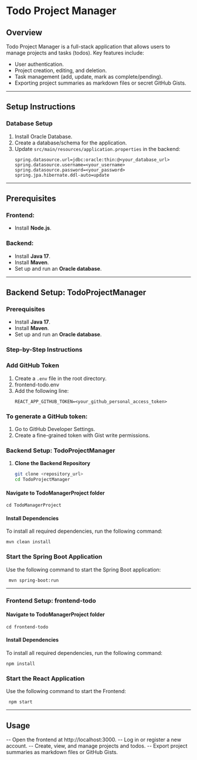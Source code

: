 # **Todo Project Manager**

## **Overview**
Todo Project Manager is a full-stack application that allows users to manage projects and tasks (todos). Key features include:
- User authentication.
- Project creation, editing, and deletion.
- Task management (add, update, mark as complete/pending).
- Exporting project summaries as markdown files or secret GitHub Gists.

---

## **Setup Instructions**

### **Database Setup**
1. Install Oracle Database.
2. Create a database/schema for the application.
3. Update `src/main/resources/application.properties` in the backend:
   ```properties
   spring.datasource.url=jdbc:oracle:thin:@<your_database_url>
   spring.datasource.username=<your_username>
   spring.datasource.password=<your_password>
   spring.jpa.hibernate.ddl-auto=update

---
## Prerequisites
### Frontend:
- Install **Node.js**.

### Backend:
- Install **Java 17**.
- Install **Maven**.
- Set up and run an **Oracle database**.

---

## Backend Setup: TodoProjectManager

### Prerequisites
- Install **Java 17**.
- Install **Maven**.
- Set up and run an **Oracle database**.

### Step-by-Step Instructions


### **Add GitHub Token**

1. Create a `.env` file in the root directory.
2. frontend-todo\.env
3. Add the following line:
   ```
   REACT_APP_GITHUB_TOKEN=<your_github_personal_access_token>
   ```
### **To generate a GitHub token:**

1. Go to GitHub Developer Settings.
2. Create a fine-grained token with Gist write permissions.


### Backend Setup: TodoProjectManager

1. **Clone the Backend Repository**
   ```bash
   git clone <repository_url>
   cd TodoProjectManager

#### Navigate to TodoManagerProject folder
```
cd TodoManagerProject
```
#### Install Dependencies
To install all required dependencies, run the following command:  
  ```env
  mvn clean install
```
### Start the Spring Boot Application
Use the following command to start the Spring Boot application:
 ```env
  mvn spring-boot:run
```
----
### Frontend Setup: frontend-todo

#### Navigate to TodoManagerProject folder
```
cd frontend-todo
```
#### Install Dependencies
To install all required dependencies, run the following command:  
  ```
  npm install
```
### Start the React Application
Use the following command to start the Frontend:
 ```
  npm start
```
---
## Usage
-- Open the frontend at http://localhost:3000.
-- Log in or register a new account.
-- Create, view, and manage projects and todos.
-- Export project summaries as markdown files or GitHub Gists.

